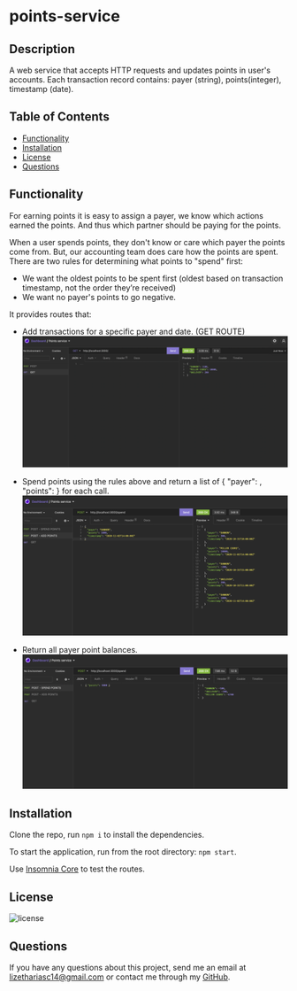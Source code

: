 # points-service

## Description
A web service that accepts HTTP requests and updates points in user's accounts. Each transaction record contains: ​payer​ (string), ​points​ (integer), ​timestamp​ (date). 


  ## Table of Contents

* [Functionality](#functionality)
* [Installation](#installation)
* [License](#license)
* [Questions](#questions)


## Functionality
For earning points it is easy to assign a payer, we know which actions earned the points. And thus which partner should be paying for the points.

When a user spends points, they don't know or care which payer the points come from. But, our accounting team does care how the points are spent. There are two rules for determining what points to "spend" first:

- We want the oldest points to be spent first (oldest based on transaction timestamp, not the order they’re received)
- We want no payer's points to go negative.

It provides routes that:

- Add transactions for a specific payer and date. (GET ROUTE)
![GET](GET.png)

- Spend points using the rules above and return a list of ​{ "payer": <string>, "points": <integer> }​ for each call.
![ADD](ADD.png)

- Return all payer point balances.
![SPEND](SPEND.png)

## Installation 
Clone the repo, run `npm i` to install the dependencies. 

To start the application, run from the root directory:
`npm start`. 

Use [Insomnia Core](https://insomnia.rest/products/insomnia) to test the routes.


## License
![license](https://img.shields.io/badge/license-MIT-brightgreen)


## Questions
If you have any questions about this project, send me an email at lizethariasc14@gmail.com or contact me through my [GitHub](https://github.com/lizariasc).